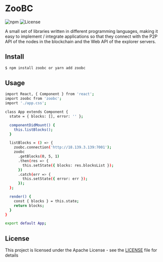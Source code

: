 # ZooBC

![npm](https://img.shields.io/npm/v/zoobc-sdk-js.svg)
![License](https://img.shields.io/badge/License-Apache%202.0-blue.svg)

A small set of libraries written in different programming languages, making it easy to implement / integrate applications so that they connect with the P2P API of the nodes in the blockchain and the Web API of the explorer servers.

## Install

```bash
$ npm install zoobc or yarn add zoobc
```

## Usage

```bash
import React, { Component } from 'react';
import zoobc from 'zoobc';
import './app.css';

class App extends Component {
  state = { blocks: [], error: '' };

  componentDidMount() {
    this.listBlocks();
  }

  listBlocks = () => {
    zoobc.connection('http://18.139.3.139:7001');
    zoobc
      .getBlocks(0, 5, 1)
      .then(res => {
        this.setState({ blocks: res.blocksList });
      })
      .catch(err => {
        this.setState({ error: err });
      });
  };

  render() {
    const { blocks } = this.state;
    return blocks;
  }
}

export default App;

```

## License

This project is licensed under the Apache License - see the [LICENSE](LICENSE) file for details